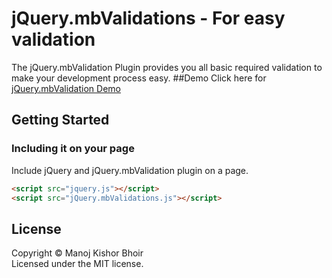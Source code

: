 # jQuery.mbValidations - For easy validation
The jQuery.mbValidation Plugin provides you all basic required validation to make your development process easy.
##Demo
Click here for [jQuery.mbValidation Demo](https://manojbhoir28.github.io/jQuery.mbValidations/demo/index.html)
## Getting Started
### Including it on your page
Include jQuery and jQuery.mbValidation plugin on a page.
```html
<script src="jquery.js"></script>
<script src="jQuery.mbValidations.js"></script>
```

## License
Copyright &copy; Manoj Kishor Bhoir<br>
Licensed under the MIT license.
